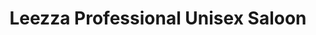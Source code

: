 ---
title: "Leezza Professional Unisex Saloon"
url: /nagpur/leezza-professional-unisex-saloon/
shop: hairdresser
---